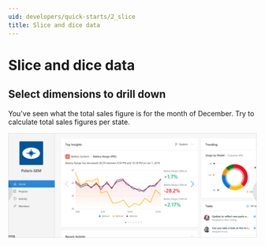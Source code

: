 ```yaml
---
uid: developers/quick-starts/2_slice
title: Slice and dice data
---
```

# Slice and dice data

## Select dimensions to drill down  

You've seen what the total sales figure is for the month of December. Try to calculate total sales figures per state.

![Sales by state for December](use-metric.png)



